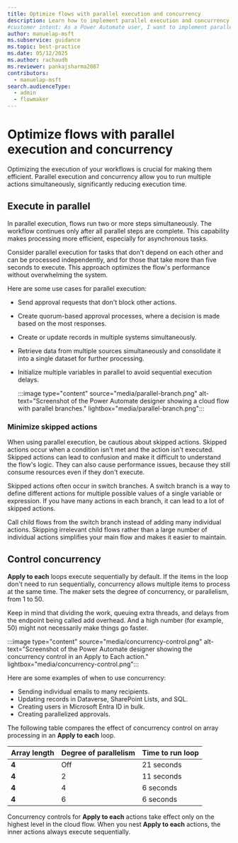 ```yaml
---
title: Optimize flows with parallel execution and concurrency
description: Learn how to implement parallel execution and concurrency in Power Automate to optimize your workflows and reduce execution time.
#customer intent: As a Power Automate user, I want to implement parallel execution and concurrency in Power Automate so that I can optimize workflow efficiency.
author: manuelap-msft
ms.subservice: guidance
ms.topic: best-practice
ms.date: 05/12/2025
ms.author: rachaudh
ms.reviewer: pankajsharma2087
contributors: 
  - manuelap-msft
search.audienceType: 
  - admin
  - flowmaker
---
```


# Optimize flows with parallel execution and concurrency

Optimizing the execution of your workflows is crucial for making them efficient. Parallel execution and concurrency allow you to run multiple actions simultaneously, significantly reducing execution time.

## Execute in parallel

In parallel execution, flows run two or more steps simultaneously. The workflow continues only after all parallel steps are complete. This capability makes processing more efficient, especially for asynchronous tasks.

Consider parallel execution for tasks that don't depend on each other and can be processed independently, and for those that take more than five seconds to execute. This approach optimizes the flow's performance without overwhelming the system.

Here are some use cases for parallel execution:

- Send approval requests that don't block other actions.

- Create quorum-based approval processes, where a decision is made based on the most responses.

- Create or update records in multiple systems simultaneously.

- Retrieve data from multiple sources simultaneously and consolidate it into a single dataset for further processing.

- Initialize multiple variables in parallel to avoid sequential execution delays.

  :::image type="content" source="media/parallel-branch.png" alt-text="Screenshot of the Power Automate designer showing a cloud flow with parallel branches." lightbox="media/parallel-branch.png":::

### Minimize skipped actions

When using parallel execution, be cautious about skipped actions. Skipped actions occur when a condition isn't met and the action isn't executed. Skipped actions can lead to confusion and make it difficult to understand the flow's logic. They can also cause performance issues, because they still consume resources even if they don't execute.

Skipped actions often occur in switch branches. A switch branch is a way to define different actions for multiple possible values of a single variable or expression. If you have many actions in each branch, it can lead to a lot of skipped actions.

Call child flows from the switch branch instead of adding many individual actions. Skipping irrelevant child flows rather than a large number of individual actions simplifies your main flow and makes it easier to maintain.

## Control concurrency

**Apply to each** loops execute sequentially by default. If the items in the loop don't need to run sequentially, concurrency allows multiple items to process at the same time. The maker sets the degree of concurrency, or parallelism, from 1 to 50.

Keep in mind that dividing the work, queuing extra threads, and delays from the endpoint being called add overhead. And a high number (for example, 50) might not necessarily make things go faster.

:::image type="content" source="media/concurrency-control.png" alt-text="Screenshot of the Power Automate designer showing the concurrency control in an Apply to Each action." lightbox="media/concurrency-control.png":::

Here are some examples of when to use concurrency:

- Sending individual emails to many recipients​.
- Updating records in Dataverse, SharePoint Lists, and SQL​.
- Creating users in Microsoft Entra ID in bulk.
- Creating parallelized approvals.

The following table compares the effect of concurrency control on array processing in an **Apply to each** loop.

| Array length | Degree of parallelism | Time to run loop |
|--------------|-----------------------|------------------|
| **4**        | Off                   | 21 seconds       |
| **4**        | 2                     | 11 seconds       |
| **4**        | 4                     | 6 seconds        |
| **4**        | 6                     | 6 seconds        |

Concurrency controls for **Apply to each** actions take effect only on the highest level in the cloud flow. When you nest **Apply to each** actions, the inner actions always execute sequentially.
